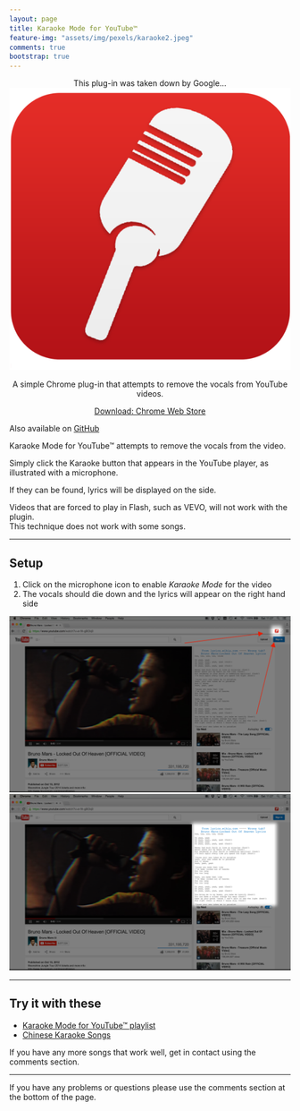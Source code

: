 ```yaml
---
layout: page
title: Karaoke Mode for YouTube™
feature-img: "assets/img/pexels/karaoke2.jpeg"
comments: true
bootstrap: true
---
```


<div class="alert alert-warning" style="text-align: center;">
	This plug-in was taken down by Google...
</div>

<div class="container-fluid">
	<div class="row justify-content-center align-items-center">
		<div class="col-md-3">
			<img src="/assets/img/chrome-plugins/youtube-karaoke/LargeIcon.png" alt="Karaoke Icon" class="img-fluid" />
		</div>
		<div class="col-md-9">
			<p style="text-align: center;" class="lead">
				A simple Chrome plug-in that attempts to remove the vocals from YouTube videos.
			</p>
			<p style="text-align: center;">
				<a href="https://chrome.google.com/webstore/detail/karaoke-mode-for-youtube/ghnaglacgepiijbbkpfdoncgfadgkdck"
					class="btn btn-primary btn-lg" target="blank">Download: Chrome Web Store</a>
			</p>
		</div>
	</div>
</div>


Also available on [GitHub](https://github.com/stanton119/YouTube-Karaoke)

Karaoke Mode for YouTube™ attempts to remove the vocals from the video.

Simply click the Karaoke button that appears in the YouTube player, as illustrated with a microphone.

If they can be found, lyrics will be displayed on the side.

Videos that are forced to play in Flash, such as VEVO, will not work with the plugin.  
This technique does not work with some songs.

---

## Setup

1. Click on the microphone icon to enable _Karaoke Mode_ for the
video
1. The vocals should die down and the lyrics will appear on the right hand side

<div class="container-fluid">
	<div class="row justify-content-center">
		<div class="col-md-6">
			<img src="/assets/img/chrome-plugins/youtube-karaoke/KaraokeInstall1.png" alt="Karaoke 1"
				class="img-fluid img-thumbnail" />
		</div>
		<div class="col-md-6">
			<img src="/assets/img/chrome-plugins/youtube-karaoke/KaraokeInstall2.png" alt="Karaoke 2"
				class="img-fluid img-thumbnail" />
		</div>
	</div>
</div>

---

## Try it with these

* [Karaoke Mode for YouTube™ playlist](https://www.youtube.com/playlist?list=PLniGrGQu6vfniYxthYMMRChuN1pacWbNX)
* [Chinese Karaoke Songs](https://www.youtube.com/playlist?list=PLniGrGQu6vfnDeitxg2uA5rdxyHZ9OLXL)

If you have any more songs that work well, get in contact using the comments section.

---

If you have any problems or questions please use the comments section at the bottom of the page.
